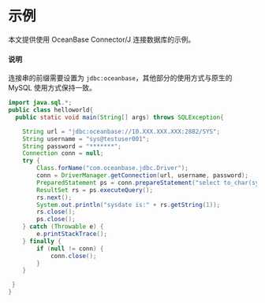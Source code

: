 # 示例 

本文提供使用 OceanBase Connector/J 连接数据库的示例。

<main id="notice" type='explain'>
    <h4>说明</h4>
    <p>连接串的前缀需要设置为 <code>jdbc:oceanbase</code>，其他部分的使用方式与原生的 MySQL 使用方式保持一致。</p>
</main>



```java
import java.sql.*;
public class helloworld{
  public static void main(String[] args) throws SQLException{

    String url = "jdbc:oceanbase://10.XXX.XXX.XXX:2882/SYS";
    String username = "sys@testuser001";
    String password = "*******";    
    Connection conn = null;
    try {
        Class.forName("com.oceanbase.jdbc.Driver");
        conn = DriverManager.getConnection(url, username, password);
        PreparedStatement ps = conn.prepareStatement("select to_char(sysdate,'yyyy-MM-dd HH24:mi:ss') from dual;");
        ResultSet rs = ps.executeQuery();
        rs.next();
        System.out.println("sysdate is:" + rs.getString(1));
        rs.close();
        ps.close();
    } catch (Throwable e) {
        e.printStackTrace();
    } finally {
        if (null != conn) {
            conn.close();
        }
    }

 }
}
```



